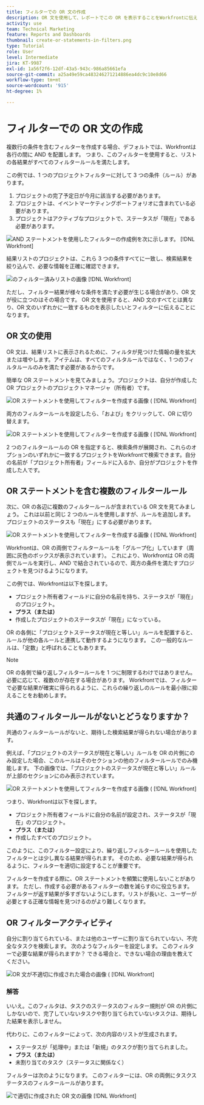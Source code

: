 ```yaml
---
title: フィルターでの OR 文の作成
description: OR 文を使用して、レポートでこの OR を表示することをWorkfrontに伝える方法を説明します。
activity: use
team: Technical Marketing
feature: Reports and Dashboards
thumbnail: create-or-statements-in-filters.png
type: Tutorial
role: User
level: Intermediate
jira: KT-9987
exl-id: 1a56f2f6-12df-43a5-943c-986a85661efa
source-git-commit: a25a49e59ca483246271214886ea4dc9c10e8d66
workflow-type: tm+mt
source-wordcount: '915'
ht-degree: 1%

---
```


# フィルターでの OR 文の作成

複数行の条件を含むフィルターを作成する場合、デフォルトでは、Workfrontは各行の間に AND を配置します。 つまり、このフィルターを使用すると、リストの各結果がすべてのフィルタールールを満たします。

この例では、1 つのプロジェクトフィルターに対して 3 つの条件（ルール）があります。

1. プロジェクトの完了予定日が今月に該当する必要があります。
1. プロジェクトは、イベントマーケティングポートフォリオに含まれている必要があります。
1. プロジェクトはアクティブなプロジェクトで、ステータスが「現在」である必要があります。

![AND ステートメントを使用したフィルターの作成例を次に示します。 [!DNL Workfront]](assets/or-statement-1.png)

結果リストのプロジェクトは、これら 3 つの条件すべてに一致し、検索結果を絞り込んで、必要な情報を正確に確認できます。

![のフィルター済みリストの画像 [!DNL Workfront]](assets/or-statement-2.png)

ただし、フィルター結果が様々な条件を満たす必要が生じる場合があり、OR 文が役に立つのはその場合です。 OR 文を使用すると、AND 文のすべてとは異なり、OR 文のいずれかに一致するものを表示したいとフィルターに伝えることになります。

## OR 文の使用

OR 文は、結果リストに表示されるために、フィルタが見つけた情報の量を拡大または増やします。アイテムは、すべてのフィルタルールではなく、1 つのフィルタルールのみを満たす必要があるからです。

簡単な OR ステートメントを見てみましょう。プロジェクトは、自分が作成した OR プロジェクトのプロジェクトマネージャ（所有者）です。

![OR ステートメントを使用してフィルターを作成する画像 ( [!DNL Workfront]](assets/or-statement-3.png)

両方のフィルタールールを設定したら、「および」をクリックして、OR に切り替えます。

![OR ステートメントを使用してフィルターを作成する画像 ( [!DNL Workfront]](assets/or-statement-4.png)

2 つのフィルタールールの OR を指定すると、検索条件が展開され、これらのオプションのいずれかに一致するプロジェクトをWorkfrontで検索できます。自分の名前が「プロジェクト所有者」フィールドに入るか、自分がプロジェクトを作成した人です。

## OR ステートメントを含む複数のフィルタールール

次に、OR の各辺に複数のフィルタールールが含まれている OR 文を見てみましょう。 これは以前と同じ 2 つのルールを使用しますが、ルールを追加します。プロジェクトのステータスも「現在」にする必要があります。

![OR ステートメントを使用してフィルターを作成する画像 ( [!DNL Workfront]](assets/or-statement-5.png)

Workfrontは、OR の両側でフィルタールールを「グループ化」しています（周囲に灰色のボックスが表示されています）。 これにより、Workfrontは OR の両側でルールを実行し、AND で結合されているので、両方の条件を満たすプロジェクトを見つけるようになります。

この例では、Workfrontは以下を探します。

* プロジェクト所有者フィールドに自分の名前を持ち、ステータスが「現在」のプロジェクト。
* **プラス（または）**
* 作成したプロジェクトのステータスが「現在」になっている。

OR の各側に「プロジェクトステータスが現在と等しい」ルールを配置すると、ルールが他の各ルールと連携して動作するようになります。 この一般的なルールは、「定数」と呼ばれることもあります。

>[!NOTE]
>
>OR の各側で繰り返しフィルタールールを 1 つに制限するわけではありません。 必要に応じて、複数のが存在する場合があります。 Workfrontでは、フィルターで必要な結果が確実に得られるように、これらの繰り返しのルールを最小限に抑えることをお勧めします。

## 共通のフィルタールールがないとどうなりますか？

共通のフィルタールールがないと、期待した検索結果が得られない場合があります。

例えば、「プロジェクトのステータスが現在と等しい」ルールを OR の片側にのみ設定した場合、このルールはそのセクションの他のフィルタールールでのみ機能します。 下の画像では、「プロジェクトのステータスが現在と等しい」ルールが上部のセクションにのみ表示されています。

![OR ステートメントを使用してフィルターを作成する画像 ( [!DNL Workfront]](assets/or-statement-6.png)

つまり、Workfrontは以下を探します。

* プロジェクト所有者フィールドに自分の名前が設定され、ステータスが「現在」のプロジェクト。
* **プラス（または）**
* 作成したすべてのプロジェクト。

このように、このフィルター設定により、繰り返しフィルタールールを使用したフィルターとは少し異なる結果が得られます。 そのため、必要な結果が得られるように、フィルターを適切に設定することが重要です。

フィルターを作成する際に、OR ステートメントを頻繁に使用しないことがあります。 ただし、作成する必要があるフィルターの数を減らすのに役立ちます。 フィルターが返す結果が多すぎないようにします。リストが長いと、ユーザーが必要とする正確な情報を見つけるのがより難しくなります。

## OR フィルターアクティビティ

自分に割り当てられている、または他のユーザーに割り当てられていない、不完全なタスクを検索します。 次のようなフィルターを設定します。 このフィルターで必要な結果が得られますか？ できる場合と、できない場合の理由を教えてください。

![OR 文が不適切に作成された場合の画像 ( [!DNL Workfront]](assets/or-statement-your-turn-1.png)

### 解答

いいえ。このフィルタは、タスクのステータスのフィルター規則が OR の片側にしかないので、完了していないタスクや割り当てられていないタスクは、期待した結果を表示しません。

代わりに、このフィルターによって、次の内容のリストが生成されます。

* ステータスが「処理中」または「新規」のタスクが割り当てられました。
* **プラス（または）**
* 未割り当てのタスク（ステータスに関係なく）

フィルターは次のようになります。 このフィルターには、OR の両側にタスクステータスのフィルタールールがあります。

![で適切に作成された OR 文の画像 [!DNL Workfront]](assets/or-statement-your-turn-2.png)
